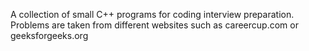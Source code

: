 
A collection of small C++ programs for coding interview preparation. Problems are taken from different websites such as careercup.com or geeksforgeeks.org
